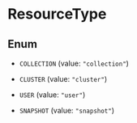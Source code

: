 

# ResourceType

## Enum


* `COLLECTION` (value: `"collection"`)

* `CLUSTER` (value: `"cluster"`)

* `USER` (value: `"user"`)

* `SNAPSHOT` (value: `"snapshot"`)


